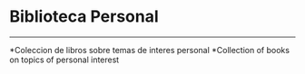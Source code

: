# Biblioteca Personal
---
*Coleccion de libros sobre temas de interes personal
*Collection of books on topics of personal interest 
